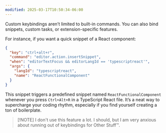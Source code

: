 ```yaml
---
modified: 2025-03-17T10:50:34-06:00
---
```


Custom keybindings aren’t limited to built-in commands. You can also bind snippets, custom tasks, or extension-specific features.

For instance, if you want a quick snippet of a React component:

```json
{
  "key": "ctrl+alt+r",
  "command": "editor.action.insertSnippet",
  "when": "editorTextFocus && editorLangId == 'typescriptreact'",
  "args": {
    "langId": "typescriptreact",
    "name": "ReactFunctionalComponent"
  }
}
```

This snippet triggers a predefined snippet named `ReactFunctionalComponent` whenever you press `Ctrl+Alt+R` in a TypeScript React file. It’s a neat way to supercharge your coding rhythm, especially if you find yourself creating a ton of boilerplate.

> [!NOTE] I don't use this feature a lot.
> I should, but I am very anxious about running out of keybindings for Other Stuff™.

